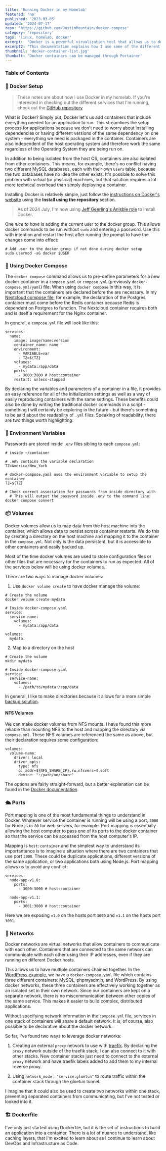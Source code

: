 ```yaml
---
title: 'Running Docker in my Homelab'
featured: 'no'
published: '2023-03-05'
updated: '2024-07-17'
repo: 'https://github.com/JustinMountain/docker-compose'
category: 'repository'
tags: 'linux, homelab, docker'
excerpt:  "Docker is a powerful virualization tool that allows us to deploy containerized applications. Application dependencies are part of the container rather than the host operating system, making containerized applications easily reproducible and independent from one another."
excerpt2: "This documentation explains how I use some of the different features and capabilities of Docker in my homelab. If you're interested in checking out the different services that I'm running, check out the GitHub repository."
thumbnail: 'docker-container-list.jpg'
thumbalt: 'Docker containers can be managed through Portainer'
---
```


### Table of Contents

### 🐋 Docker Setup

> These notes are about how I use Docker in my homelab. If you're interested in checking out the different services that I'm running, check out the [GitHub repository](https://github.com/JustinMountain/docker-compose)

What is Docker? Simply put, Docker let's us add containers that include everything needed for an application to run. This streamlines the setup process for applications because we don't need to worry about installing dependencies or having different versions of the same dependency on one system - everything we need is packaged in the container. Containers are also independent of the host operating system and therefore work the same regardless of the Operating System they are being run on. 

In addition to being isolated from the host OS, containers are also isolated from other containers. This means, for example, there's no conflict having two different MySQL databases, each with their own `Users` table, because the two databases have no idea the other exists. It's possible to solve this problem with virtual (or physical) machines, but that solution requires a lot more technical overhead than simply deploying a container.

Installing Docker is relatively simple, just follow the [instructions on Docker's website](https://docs.docker.com/engine/install/ubuntu/) using the **Install using the repository** section. 

> As of 2024 July, I'm now using [Jeff Geerling's Anisble role](https://galaxy.ansible.com/ui/standalone/roles/geerlingguy/docker/) to install Docker.

One *nice to have* is adding the current user to the docker group. This allows docker commands to be run without `sudo` and entering a password. Use this with intention and restart the host after running the prompt to have the changes come into effect:

```
# Add user to the docker group if not done during docker setup
sudo usermod -aG docker $USER
```

### 📝 Using Docker Compose

The `docker compose` command allows us to pre-define parameters for a new docker container in a `compose.yaml` or `compose.yml` (previously `docker-compose.yml/yaml`) file. When using `docker compose` in this way, it is important that the containers are declared before the are necessary. In my [Nextcloud compose file](https://github.com/JustinMountain/docker-compose/blob/main/Nextcloud/docker-compose.yaml), for example, the declaration of the Postgres container must come before the Redis container because Redis is dependent on Postgres to function. The Nextcloud container requires both and is itself a requirement for the Nginx container.

In general, a `compose.yml` file will look like this:

```
services:
  name:
    image: image/name:version
    container_name: name
    environment:
      - VARIABLE=var
      - TZ=${TZ}
    volumes:
      - mydata:/app/data
    ports:
      - 3000:3000 # host:container
    restart: unless-stopped
```

By declaring the variables and parameters of a container in a file, it provides an easy reference for all of the initialization settings as well as a way of easily reproducing containers with the same settings. These benefits could also be done by writing the traditional docker commands in a script - something I will certainly be exploring in the future - but there's something to be said about the readability of `.yml` files. Speaking of readability, there are two things worth highlighting:

### 🌳 Environment Variables

Passwords are stored inside `.env` files sibling to each `compose.yml`:

```
# inside ~/container

# .env contains the variable declaration 
TZ=America/New_York

# docker-compose.yaml uses the environment variable to setup the container
TZ=${TZ}

# Check correct association for passwords from inside directory with
  # This will output the password inside .env to the command line!
docker compose convert
```

### 📦 Volumes

Docker volumes allow us to map data from the host machine into the container, which allows data to persist across container restarts. We do this by creating a directory on the host machine and mapping it to the container in the `compose.yml`. Not only is the data persistent, but it is accessible to other containers and easily backed up. 

Most of the time docker volumes are used to store configuration files or other files that are necessary for the containers to run as expected. All of the services below will be using docker volumes.

There are two ways to manage docker volumes: 

1. Use `docker volume create` to have docker manage the volume:

```
# Create the volume
docker volume create mydata

# Inside docker-compose.yaml
service:
  service-name:
    volumes:
      - mydata:/app/data

volumes:
  mydata:
```

2. Map to a directory on the host

```
# Create the volume
mkdir mydata

# Inside docker-compose.yaml
service:
  service-name:
    volumes:
      - /path/to/mydata:/app/data
```

In general, I like to make directories because it allows for a more simple [backup solution](/projects/storage-and-backup).

#### NFS Volumes

We can make docker volumes from NFS mounts. I have found this more reliable than mounting NFS to the host and mapping the directory via `compose.yml`. These NFS volumes are referenced the same as above, but their declaration requires some configuration:

```
volumes:
  volume-name:
    driver: local
    driver_opts:
      type: nfs
      o: addr=${NFS_SHARE_IP},rw,nfsvers=4,soft
      device: ":/path/on/share"
```

The options are fairly straight-forward, but a better explanation can be found in the [Docker documentation](https://docs.docker.com/storage/volumes/).

### 🛳️ Ports 

Port mapping is one of the most fundamental things to understand in Docker. Whatever service the container is running will be using a port, `3000` for Node.js or `80` for web servers, for example. Port mapping is essentially allowing the host computer to pass one of its ports to the docker container so that the service can be accessed from the host computer's IP.  

Mapping is `host:container` and the simplest way to understand its importantance is to imagine a situation where there are two containers that use port `3000`. These could be duplicate applications, different versions of the same application, or two applications both using Node.js. Port mapping allows us to avoid any conflict:

```
services:
  node-app-v1.0:
    ports:
      - 3000:3000 # host:container

  node-app-v1.1:
    ports:
      - 3001:3000 # host:container
```

Here we are exposing `v1.0` on the hosts port `3000` and `v1.1` on the hosts port `3001`.

### 📶 Networks

Docker networks are virtual networks that allow containers to communicate with each other. Containers that are connected to the same network can communicate with each other using their IP addresses, even if they are running on different Docker hosts.

This allows us to have multiple containers chained together. In the [WordPress example](https://github.com/JustinMountain/docker-compose/blob/main/Wordpress/docker-compose.yaml), we have a `docker-compose.yaml` file which contains three different containers: MySQL, phpmyadmin, and WordPress. By using docker networks, these three containers are effectively working together as an isolated set in their own network. Since our containers are kept on a separate network, there is no miscommunication between other copies of the same service. This makes it easier to build complex, distributed applications.

Without specifying network information in the `compose.yml` file, services in one stack of containers will share a default network. It is, of course, also possible to be declarative about the docker network. 

So far, I've found two ways to leverage docker networks:

1) Creating an external `proxy` network to use with [traefik](https://github.com/JustinMountain/homelab/blob/main/docker/traefik/compose.yml). By declaring the `proxy` network outside of the traefik stack, I can also connect to it with other stacks. New container stacks just need to connect to the external `proxy` network and have traefik labels added to add them to my internal reverse proxy.

2) Using `network_mode: "service:gluetun"` to route traffic within the container stack through the gluetun tunnel.

I imagine that it could also be used to create two networks within one stack, preventing separated containers from communicating, but I've not tested or looked into it.

### 🏗️ Dockerfile

I've only just started using Dockerfile, but it is the set of instructions to build an application into a container. There is a lot of nuance to understand, like caching layers, that I'm excited to learn about as I continue to learn about DevOps and Infrastructure as Code.
